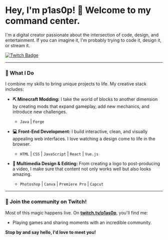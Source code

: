 # Hey, I'm p1as0p! 👋 Welcome to my command center.

I'm a digital creator passionate about the intersection of code, design, and entertainment. If you can imagine it, I'm probably trying to code it, design it, or stream it.

<a href="https://twitch.tv/p1as0p" target="_blank">
  <img src="https://img.shields.io/badge/Twitch-p1as0p-9146FF?style=for-the-badge&logo=twitch&logoColor=white" alt="Twitch Badge"/>
</a>

---

### 👾 What I Do

I combine my skills to bring unique projects to life. My creative stack includes:

* **⛏️ Minecraft Modding:** I take the world of blocks to another dimension by creating mods that expand gameplay, add new mechanics, and introduce new challenges.
    * `Java` | `Forge`

* **💻 Front-End Development:** I build interactive, clean, and visually appealing web interfaces. I love watching a design come to life in the browser.
    * `HTML` | `CSS` | `JavaScript` | `React` | `Vue.js`

* **🎨 Multimedia Design & Editing:** From creating a logo to post-producing a video, I make sure that content not only works well but also looks amazing.
    * `Photoshop` | `Canva` | `Premiere Pro` | `Capcut`

---

### 🔴 Join the community on Twitch!

Most of this magic happens live. On [**twitch.tv/p1as0p**](https://twitch.tv/p1as0p), you'll find me:
* Playing games and sharing moments with an incredible community.

**Stop by and say hello, I'd love to meet you!**
